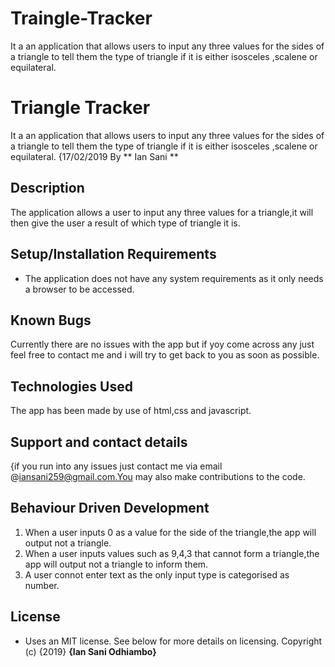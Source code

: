 # Traingle-Tracker
It a an application that allows users to input any three values for the  sides of a triangle to tell them the type of triangle if it is either isosceles ,scalene or equilateral.
# Triangle Tracker
It a an application that allows users to input any three values for the  sides of a triangle to tell them the type of triangle if it is either isosceles ,scalene or equilateral. {17/02/2019
By ** Ian Sani **
## Description
The application allows a user to input any three values for a triangle,it will then give the user a result of which type of triangle it is.
## Setup/Installation Requirements
* The application does not have any system requirements as it only needs a browser to be accessed.
## Known Bugs
Currently there are no issues with the app but if yoy come across any just feel free to contact me and i will try to get back to you as soon as possible.
## Technologies Used
The app has been made by use of html,css and javascript.
## Support and contact details
{if you run into any issues just contact me via email @iansani259@gmail.com.You may also make contributions to the code.
## Behaviour Driven Development
1. When a user inputs 0 as a value for the side of the triangle,the app will output not a triangle.
2. When a user inputs values such as 9,4,3 that cannot form a triangle,the app will output not a triangle to inform them.
3. A user connot enter text as the only input type is categorised as number.
## License
* Uses an MIT license.  See below for more details on licensing.
Copyright (c) {2019} **{Ian Sani Odhiambo}**
